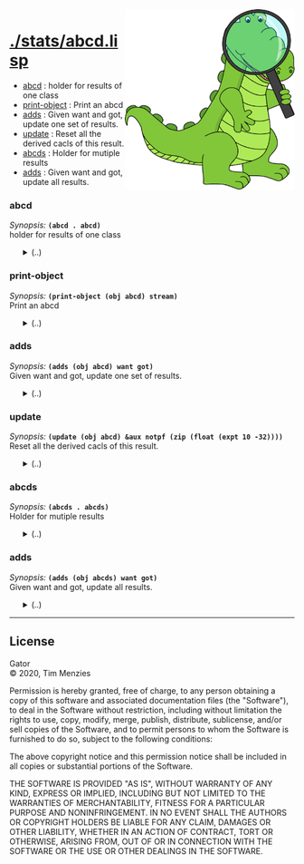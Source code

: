 <a name=top>
<img width=300 align=right src="https://raw.githubusercontent.com/timm/gator/main/docs/img/gator.png">

# [./stats/abcd.lisp](/src/./stats/abcd.lisp)
- [abcd](#abcd) : holder for results of one class
- [print-object](#print-object) : Print an abcd
- [adds](#adds) : Given want and got, update one set of results.
- [update](#update) : Reset all the derived cacls of this result.
- [abcds](#abcds) : Holder for mutiple results
- [adds](#adds) : Given want and got, update all results.

### abcd

_Synopsis:_ <b>`(abcd . abcd)`</b>  
holder for results of one class

<ul>
<details><summary>(..)</summary>

```lisp
(defstruct abcd "" target (a 0) (b 0) (c 0) (d 0) acc pf prec pd f g)
```
</details></ul>

### print-object

_Synopsis:_ <b>`(print-object (obj abcd) stream)`</b>  
Print an abcd

<ul>
<details><summary>(..)</summary>

```lisp
(defmethod print-object ((obj abcd) stream)
  ""
  (labels ((p (z)
             (round (* 100 z))))
    (with-slots (target pf prec pd f g n c d acc)
        (update obj)
      (format stream "#s~s"
              `(abcd :target ,target :pd ,(p pd) :pf ,(p pf) :prec ,(p prec) :f
                ,(p f) :g ,(p g) :n ,(+ c d) :acc ,(p acc))))))
```
</details></ul>

### adds

_Synopsis:_ <b>`(adds (obj abcd) want got)`</b>  
Given want and got, update one set of results.

<ul>
<details><summary>(..)</summary>

```lisp
(defmethod adds ((obj abcd) want got)
  ""
  (with-slots (a b c d target)
      obj
    (if (eql want target)
        (if (eql got want)
            (incf d)
            (incf b))
        (if (eql got target)
            (incf c)
            (incf a)))))
```
</details></ul>

### update

_Synopsis:_ <b>`(update (obj abcd) &aux notpf (zip (float (expt 10 -32))))`</b>  
Reset all the derived cacls of this result.

<ul>
<details><summary>(..)</summary>

```lisp
(defmethod update ((obj abcd) &aux notpf (zip (float (expt 10 -32))))
  ""
  (with-slots (a b c d acc pf prec pd f g n)
      obj
    (setf acc (/ (+ a d) (+ zip a b c d))
          pf (/ c (+ zip a c))
          prec (/ d (+ zip c d))
          pd (/ d (+ zip b d))
          notpf (- 1 pf)
          f (/ (* 2 prec pd) (+ zip prec pd))
          g (/ (* 2 notpf pd) (+ zip notpf pd)))
    obj))
```
</details></ul>

### abcds

_Synopsis:_ <b>`(abcds . abcds)`</b>  
Holder for mutiple results

<ul>
<details><summary>(..)</summary>

```lisp
(defstruct abcds "" (yes 0) (no 0) all)
```
</details></ul>

### adds

_Synopsis:_ <b>`(adds (obj abcds) want got)`</b>  
Given want and got, update all results.

<ul>
<details><summary>(..)</summary>

```lisp
(defmethod adds ((obj abcds) want got)
  ""
  (with-slots (yes no all)
      obj
    (if (equalp want got)
        (incf yes)
        (incf no))
    (has! all want :else (make-abcd :target want :a (+ yes no)))
    (has! all got :else (make-abcd :target got :a (+ yes no)))
    (loop for (target . result) in all
          do (adds result want got))))
```
</details></ul>

<hr>


## License

Gator   
&copy; 2020, Tim Menzies

Permission is hereby granted, free of charge, to any person obtaining
a copy of this software and associated documentation files (the
"Software"), to deal in the Software without restriction, including
without limitation the rights to use, copy, modify, merge, publish,
distribute, sublicense, and/or sell copies of the Software, and to
permit persons to whom the Software is furnished to do so, subject
to the following conditions:

The above copyright notice and this permission notice shall be
included in all copies or substantial portions of the Software.

THE SOFTWARE IS PROVIDED "AS IS", WITHOUT WARRANTY OF ANY KIND,
EXPRESS OR IMPLIED, INCLUDING BUT NOT LIMITED TO THE WARRANTIES OF
MERCHANTABILITY, FITNESS FOR A PARTICULAR PURPOSE AND NONINFRINGEMENT.
IN NO EVENT SHALL THE AUTHORS OR COPYRIGHT HOLDERS BE LIABLE FOR
ANY CLAIM, DAMAGES OR OTHER LIABILITY, WHETHER IN AN ACTION OF
CONTRACT, TORT OR OTHERWISE, ARISING FROM, OUT OF OR IN CONNECTION
WITH THE SOFTWARE OR THE USE OR OTHER DEALINGS IN THE SOFTWARE.

